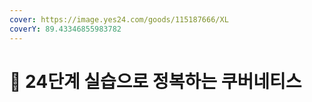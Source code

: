 ```yaml
---
cover: https://image.yes24.com/goods/115187666/XL
coverY: 89.43346855983782
---
```


# 🌊 24단계 실습으로 정복하는 쿠버네티스

